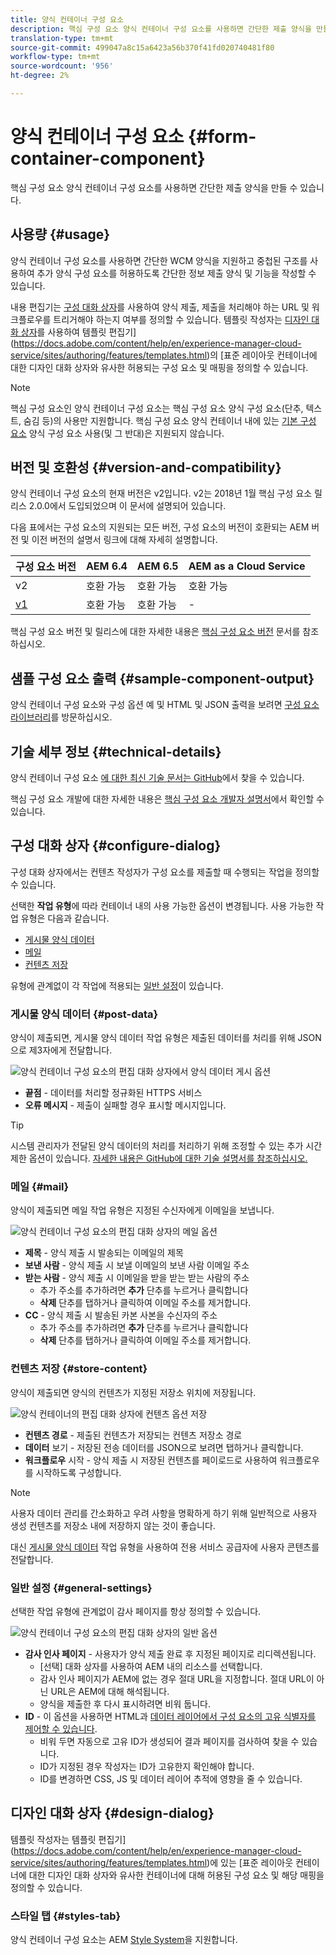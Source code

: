 ```yaml
---
title: 양식 컨테이너 구성 요소
description: 핵심 구성 요소 양식 컨테이너 구성 요소를 사용하면 간단한 제출 양식을 만들 수 있습니다.
translation-type: tm+mt
source-git-commit: 499047a8c15a6423a56b370f41fd020740481f80
workflow-type: tm+mt
source-wordcount: '956'
ht-degree: 2%

---
```



# 양식 컨테이너 구성 요소 {#form-container-component}

핵심 구성 요소 양식 컨테이너 구성 요소를 사용하면 간단한 제출 양식을 만들 수 있습니다.

## 사용량 {#usage}

양식 컨테이너 구성 요소를 사용하면 간단한 WCM 양식을 지원하고 중첩된 구조를 사용하여 추가 양식 구성 요소를 허용하도록 간단한 정보 제출 양식 및 기능을 작성할 수 있습니다.

내용 편집기는 [구성 대화 상자](#configure-dialog)를 사용하여 양식 제출, 제출을 처리해야 하는 URL 및 워크플로우를 트리거해야 하는지 여부를 정의할 수 있습니다. 템플릿 작성자는 [디자인 대화 상자](#design-dialog)를 사용하여 템플릿 편집기](https://docs.adobe.com/content/help/en/experience-manager-cloud-service/sites/authoring/features/templates.html)의 [표준 레이아웃 컨테이너에 대한 디자인 대화 상자와 유사한 허용되는 구성 요소 및 매핑을 정의할 수 있습니다.

>[!NOTE]
>
>핵심 구성 요소인 양식 컨테이너 구성 요소는 핵심 구성 요소 양식 구성 요소(단추, 텍스트, 숨김 등)의 사용만 지원합니다. 핵심 구성 요소 양식 컨테이너 내에 있는 [기본 구성 요소](https://docs.adobe.com/content/help/en/experience-manager-65/authoring/siteandpage/default-components-foundation.html) 양식 구성 요소 사용(및 그 반대)은 지원되지 않습니다.

## 버전 및 호환성 {#version-and-compatibility}

양식 컨테이너 구성 요소의 현재 버전은 v2입니다. v2는 2018년 1월 핵심 구성 요소 릴리스 2.0.0에서 도입되었으며 이 문서에 설명되어 있습니다.

다음 표에서는 구성 요소의 지원되는 모든 버전, 구성 요소의 버전이 호환되는 AEM 버전 및 이전 버전의 설명서 링크에 대해 자세히 설명합니다.

| 구성 요소 버전 | AEM 6.4 | AEM 6.5 | AEM as a Cloud Service |
|--- |--- |--- |---|
| v2 | 호환 가능 | 호환 가능 | 호환 가능 |
| [v1](/help/components/v1/form-container-v1.md) | 호환 가능 | 호환 가능 | - |

핵심 구성 요소 버전 및 릴리스에 대한 자세한 내용은 [핵심 구성 요소 버전](/help/versions.md) 문서를 참조하십시오.

## 샘플 구성 요소 출력 {#sample-component-output}

양식 컨테이너 구성 요소와 구성 옵션 예 및 HTML 및 JSON 출력을 보려면 [구성 요소 라이브러리](https://adobe.com/go/aem_cmp_library_form_container)를 방문하십시오.

## 기술 세부 정보 {#technical-details}

양식 컨테이너 구성 요소 [에 대한 최신 기술 문서는 GitHub](https://adobe.com/go/aem_cmp_tech_form_container_v2)에서 찾을 수 있습니다.

핵심 구성 요소 개발에 대한 자세한 내용은 [핵심 구성 요소 개발자 설명서](/help/developing/overview.md)에서 확인할 수 있습니다.

## 구성 대화 상자 {#configure-dialog}

구성 대화 상자에서는 컨텐츠 작성자가 구성 요소를 제출할 때 수행되는 작업을 정의할 수 있습니다.

선택한 **작업 유형**&#x200B;에 따라 컨테이너 내의 사용 가능한 옵션이 변경됩니다. 사용 가능한 작업 유형은 다음과 같습니다.

* [게시물 양식 데이터](#post-data)
* [메일](#mail)
* [컨텐츠 저장](#store-content)

유형에 관계없이 각 작업에 적용되는 [일반 설정](#general-settings)이 있습니다.

### 게시물 양식 데이터 {#post-data}

양식이 제출되면, 게시물 양식 데이터 작업 유형은 제출된 데이터를 처리를 위해 JSON으로 제3자에게 전달합니다.

![양식 컨테이너 구성 요소의 편집 대화 상자에서 양식 데이터 게시 옵션](/help/assets/form-container-edit-post.png)

* **끝점**  - 데이터를 처리할 정규화된 HTTPS 서비스
* **오류 메시지**  - 제출이 실패할 경우 표시할 메시지입니다.

>[!TIP]
>시스템 관리자가 전달된 양식 데이터의 처리를 처리하기 위해 조정할 수 있는 추가 시간 제한 옵션이 있습니다. [자세한 내용은 GitHub에 대한 기술 설명서를 참조하십시오.](https://github.com/adobe/aem-core-wcm-components/tree/master/content/src/content/jcr_root/apps/core/wcm/components/form/actions/rpc)

### 메일 {#mail}

양식이 제출되면 메일 작업 유형은 지정된 수신자에게 이메일을 보냅니다.

![양식 컨테이너 구성 요소의 편집 대화 상자의 메일 옵션](/help/assets/form-container-edit-mail.png)

* **제목**  - 양식 제출 시 발송되는 이메일의 제목
* **보낸 사람**  - 양식 제출 시 보낼 이메일의 보낸 사람 이메일 주소
* **받는 사람**  - 양식 제출 시 이메일을 받을 받는 받는 사람의 주소
   * 추가 주소를 추가하려면 **추가** 단추를 누르거나 클릭합니다
   * **삭제** 단추를 탭하거나 클릭하여 이메일 주소를 제거합니다.
* **CC**  - 양식 제출 시 발송된 카본 사본을 수신자의 주소
   * 추가 주소를 추가하려면 **추가** 단추를 누르거나 클릭합니다
   * **삭제** 단추를 탭하거나 클릭하여 이메일 주소를 제거합니다.

### 컨텐츠 저장 {#store-content}

양식이 제출되면 양식의 컨텐츠가 지정된 저장소 위치에 저장됩니다.

![양식 컨테이너의 편집 대화 상자에 컨텐츠 옵션 저장](/help/assets/form-container-edit-store.png)

* **컨텐츠 경로**  - 제출된 컨텐츠가 저장되는 컨텐츠 저장소 경로
* **데이터**  보기 - 저장된 전송 데이터를 JSON으로 보려면 탭하거나 클릭합니다.
* **워크플로우**  시작 - 양식 제출 시 저장된 컨텐츠를 페이로드로 사용하여 워크플로우를 시작하도록 구성합니다.

>[!NOTE]
>
>사용자 데이터 관리를 간소화하고 우려 사항을 명확하게 하기 위해 일반적으로 사용자 생성 컨텐츠를 저장소 내에 저장하지 않는 것이 좋습니다.
>
>대신 [게시물 양식 데이터](#post-data) 작업 유형을 사용하여 전용 서비스 공급자에 사용자 콘텐츠를 전달합니다.

### 일반 설정 {#general-settings}

선택한 작업 유형에 관계없이 감사 페이지를 항상 정의할 수 있습니다.

![양식 컨테이너 구성 요소의 편집 대화 상자의 일반 옵션](/help/assets/form-container-edit-general.png)

* **감사 인사 페이지**  - 사용자가 양식 제출 완료 후 지정된 페이지로 리디렉션됩니다.
   * [선택] 대화 상자를 사용하여 AEM 내의 리소스를 선택합니다.
   * 감사 인사 페이지가 AEM에 없는 경우 절대 URL을 지정합니다. 절대 URL이 아닌 URL은 AEM에 대해 해석됩니다.
   * 양식을 제출한 후 다시 표시하려면 비워 둡니다.
* **ID**  - 이 옵션을 사용하면 HTML과  [데이터 레이어에서 구성 요소의 고유 식별자를 제어할 수 있습니다](/help/developing/data-layer/overview.md).
   * 비워 두면 자동으로 고유 ID가 생성되어 결과 페이지를 검사하여 찾을 수 있습니다.
   * ID가 지정된 경우 작성자는 ID가 고유한지 확인해야 합니다.
   * ID를 변경하면 CSS, JS 및 데이터 레이어 추적에 영향을 줄 수 있습니다.

## 디자인 대화 상자 {#design-dialog}

템플릿 작성자는 템플릿 편집기](https://docs.adobe.com/content/help/en/experience-manager-cloud-service/sites/authoring/features/templates.html)에 있는 [표준 레이아웃 컨테이너에 대한 디자인 대화 상자와 유사한 컨테이너에 대해 허용된 구성 요소 및 해당 매핑을 정의할 수 있습니다.

### 스타일 탭 {#styles-tab}

양식 컨테이너 구성 요소는 AEM [Style System](/help/get-started/authoring.md#component-styling)을 지원합니다.
